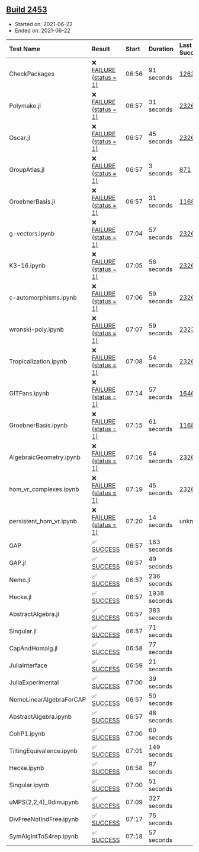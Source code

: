 ## [Build 2453](https://oscarci.mathematik.uni-kl.de/job/oscar-stable/2453/)

* Started on: 2021-06-22
* Ended on: 2021-06-22

| Test Name    | Result | Start | Duration | Last Success | First Failure |
|:-------------|:-------|:------|:---------|:-------------|:--------------|
| CheckPackages | ❌ [FAILURE (status = 1)](https://oscarci.mathematik.uni-kl.de/job/oscar-stable/2453/artifact/logs/build-2453/CheckPackages.log) | 06:56 | 91 seconds | [1263](https://oscarci.mathematik.uni-kl.de/job/oscar-stable/1263/) | [1264](https://oscarci.mathematik.uni-kl.de/job/oscar-stable/1264/) |
| Polymake.jl | ❌ [FAILURE (status = 1)](https://oscarci.mathematik.uni-kl.de/job/oscar-stable/2453/artifact/logs/build-2453/Polymake.jl.log) | 06:57 | 31 seconds | [2326](https://oscarci.mathematik.uni-kl.de/job/oscar-stable/2326/) | [2327](https://oscarci.mathematik.uni-kl.de/job/oscar-stable/2327/) |
| Oscar.jl | ❌ [FAILURE (status = 1)](https://oscarci.mathematik.uni-kl.de/job/oscar-stable/2453/artifact/logs/build-2453/Oscar.jl.log) | 06:57 | 45 seconds | [2326](https://oscarci.mathematik.uni-kl.de/job/oscar-stable/2326/) | [2327](https://oscarci.mathematik.uni-kl.de/job/oscar-stable/2327/) |
| GroupAtlas.jl | ❌ [FAILURE (status = 1)](https://oscarci.mathematik.uni-kl.de/job/oscar-stable/2453/artifact/logs/build-2453/GroupAtlas.jl.log) | 06:57 | 3 seconds | [871](https://oscarci.mathematik.uni-kl.de/job/oscar-stable/871/) | [872](https://oscarci.mathematik.uni-kl.de/job/oscar-stable/872/) |
| GroebnerBasis.jl | ❌ [FAILURE (status = 1)](https://oscarci.mathematik.uni-kl.de/job/oscar-stable/2453/artifact/logs/build-2453/GroebnerBasis.jl.log) | 06:57 | 31 seconds | [1168](https://oscarci.mathematik.uni-kl.de/job/oscar-stable/1168/) | [1169](https://oscarci.mathematik.uni-kl.de/job/oscar-stable/1169/) |
| g-vectors.ipynb | ❌ [FAILURE (status = 1)](https://oscarci.mathematik.uni-kl.de/job/oscar-stable/2453/artifact/logs/build-2453/g-vectors.ipynb.log) | 07:04 | 57 seconds | [2326](https://oscarci.mathematik.uni-kl.de/job/oscar-stable/2326/) | [2327](https://oscarci.mathematik.uni-kl.de/job/oscar-stable/2327/) |
| K3-16.ipynb | ❌ [FAILURE (status = 1)](https://oscarci.mathematik.uni-kl.de/job/oscar-stable/2453/artifact/logs/build-2453/K3-16.ipynb.log) | 07:05 | 56 seconds | [2326](https://oscarci.mathematik.uni-kl.de/job/oscar-stable/2326/) | [2327](https://oscarci.mathematik.uni-kl.de/job/oscar-stable/2327/) |
| c-automorphisms.ipynb | ❌ [FAILURE (status = 1)](https://oscarci.mathematik.uni-kl.de/job/oscar-stable/2453/artifact/logs/build-2453/c-automorphisms.ipynb.log) | 07:06 | 59 seconds | [2326](https://oscarci.mathematik.uni-kl.de/job/oscar-stable/2326/) | [2327](https://oscarci.mathematik.uni-kl.de/job/oscar-stable/2327/) |
| wronski-poly.ipynb | ❌ [FAILURE (status = 1)](https://oscarci.mathematik.uni-kl.de/job/oscar-stable/2453/artifact/logs/build-2453/wronski-poly.ipynb.log) | 07:07 | 59 seconds | [2323](https://oscarci.mathematik.uni-kl.de/job/oscar-stable/2323/) | [2324](https://oscarci.mathematik.uni-kl.de/job/oscar-stable/2324/) |
| Tropicalization.ipynb | ❌ [FAILURE (status = 1)](https://oscarci.mathematik.uni-kl.de/job/oscar-stable/2453/artifact/logs/build-2453/Tropicalization.ipynb.log) | 07:08 | 54 seconds | [2326](https://oscarci.mathematik.uni-kl.de/job/oscar-stable/2326/) | [2327](https://oscarci.mathematik.uni-kl.de/job/oscar-stable/2327/) |
| GITFans.ipynb | ❌ [FAILURE (status = 1)](https://oscarci.mathematik.uni-kl.de/job/oscar-stable/2453/artifact/logs/build-2453/GITFans.ipynb.log) | 07:14 | 57 seconds | [1646](https://oscarci.mathematik.uni-kl.de/job/oscar-stable/1646/) | [1647](https://oscarci.mathematik.uni-kl.de/job/oscar-stable/1647/) |
| GroebnerBasis.ipynb | ❌ [FAILURE (status = 1)](https://oscarci.mathematik.uni-kl.de/job/oscar-stable/2453/artifact/logs/build-2453/GroebnerBasis.ipynb.log) | 07:15 | 61 seconds | [1168](https://oscarci.mathematik.uni-kl.de/job/oscar-stable/1168/) | [1169](https://oscarci.mathematik.uni-kl.de/job/oscar-stable/1169/) |
| AlgebraicGeometry.ipynb | ❌ [FAILURE (status = 1)](https://oscarci.mathematik.uni-kl.de/job/oscar-stable/2453/artifact/logs/build-2453/AlgebraicGeometry.ipynb.log) | 07:16 | 54 seconds | [2326](https://oscarci.mathematik.uni-kl.de/job/oscar-stable/2326/) | [2327](https://oscarci.mathematik.uni-kl.de/job/oscar-stable/2327/) |
| hom_vr_complexes.ipynb | ❌ [FAILURE (status = 1)](https://oscarci.mathematik.uni-kl.de/job/oscar-stable/2453/artifact/logs/build-2453/hom_vr_complexes.ipynb.log) | 07:19 | 45 seconds | [2326](https://oscarci.mathematik.uni-kl.de/job/oscar-stable/2326/) | [2327](https://oscarci.mathematik.uni-kl.de/job/oscar-stable/2327/) |
| persistent_hom_vr.ipynb | ❌ [FAILURE (status = 1)](https://oscarci.mathematik.uni-kl.de/job/oscar-stable/2453/artifact/logs/build-2453/persistent_hom_vr.ipynb.log) | 07:20 | 14 seconds | unknown | unknown |
| GAP | ✅ [SUCCESS](https://oscarci.mathematik.uni-kl.de/job/oscar-stable/2453/artifact/logs/build-2453/GAP.log) | 06:57 | 163 seconds |  |  |
| GAP.jl | ✅ [SUCCESS](https://oscarci.mathematik.uni-kl.de/job/oscar-stable/2453/artifact/logs/build-2453/GAP.jl.log) | 06:57 | 49 seconds |  |  |
| Nemo.jl | ✅ [SUCCESS](https://oscarci.mathematik.uni-kl.de/job/oscar-stable/2453/artifact/logs/build-2453/Nemo.jl.log) | 06:57 | 236 seconds |  |  |
| Hecke.jl | ✅ [SUCCESS](https://oscarci.mathematik.uni-kl.de/job/oscar-stable/2453/artifact/logs/build-2453/Hecke.jl.log) | 06:57 | 1938 seconds |  |  |
| AbstractAlgebra.jl | ✅ [SUCCESS](https://oscarci.mathematik.uni-kl.de/job/oscar-stable/2453/artifact/logs/build-2453/AbstractAlgebra.jl.log) | 06:57 | 383 seconds |  |  |
| Singular.jl | ✅ [SUCCESS](https://oscarci.mathematik.uni-kl.de/job/oscar-stable/2453/artifact/logs/build-2453/Singular.jl.log) | 06:57 | 71 seconds |  |  |
| CapAndHomalg.jl | ✅ [SUCCESS](https://oscarci.mathematik.uni-kl.de/job/oscar-stable/2453/artifact/logs/build-2453/CapAndHomalg.jl.log) | 06:58 | 77 seconds |  |  |
| JuliaInterface | ✅ [SUCCESS](https://oscarci.mathematik.uni-kl.de/job/oscar-stable/2453/artifact/logs/build-2453/JuliaInterface.log) | 06:59 | 21 seconds |  |  |
| JuliaExperimental | ✅ [SUCCESS](https://oscarci.mathematik.uni-kl.de/job/oscar-stable/2453/artifact/logs/build-2453/JuliaExperimental.log) | 07:00 | 39 seconds |  |  |
| NemoLinearAlgebraForCAP | ✅ [SUCCESS](https://oscarci.mathematik.uni-kl.de/job/oscar-stable/2453/artifact/logs/build-2453/NemoLinearAlgebraForCAP.log) | 06:57 | 50 seconds |  |  |
| AbstractAlgebra.ipynb | ✅ [SUCCESS](https://oscarci.mathematik.uni-kl.de/job/oscar-stable/2453/artifact/logs/build-2453/AbstractAlgebra.ipynb.log) | 06:57 | 48 seconds |  |  |
| CohP1.ipynb | ✅ [SUCCESS](https://oscarci.mathematik.uni-kl.de/job/oscar-stable/2453/artifact/logs/build-2453/CohP1.ipynb.log) | 07:00 | 60 seconds |  |  |
| TiltingEquivalence.ipynb | ✅ [SUCCESS](https://oscarci.mathematik.uni-kl.de/job/oscar-stable/2453/artifact/logs/build-2453/TiltingEquivalence.ipynb.log) | 07:01 | 149 seconds |  |  |
| Hecke.ipynb | ✅ [SUCCESS](https://oscarci.mathematik.uni-kl.de/job/oscar-stable/2453/artifact/logs/build-2453/Hecke.ipynb.log) | 06:58 | 97 seconds |  |  |
| Singular.ipynb | ✅ [SUCCESS](https://oscarci.mathematik.uni-kl.de/job/oscar-stable/2453/artifact/logs/build-2453/Singular.ipynb.log) | 07:00 | 51 seconds |  |  |
| uMPS(2,2,4)_0dim.ipynb | ✅ [SUCCESS](https://oscarci.mathematik.uni-kl.de/job/oscar-stable/2453/artifact/logs/build-2453/uMPS-2-2-4-_0dim.ipynb.log) | 07:09 | 327 seconds |  |  |
| DivFreeNotIndFree.ipynb | ✅ [SUCCESS](https://oscarci.mathematik.uni-kl.de/job/oscar-stable/2453/artifact/logs/build-2453/DivFreeNotIndFree.ipynb.log) | 07:17 | 75 seconds |  |  |
| SymAlgIntToS4rep.ipynb | ✅ [SUCCESS](https://oscarci.mathematik.uni-kl.de/job/oscar-stable/2453/artifact/logs/build-2453/SymAlgIntToS4rep.ipynb.log) | 07:18 | 57 seconds |  |  |
